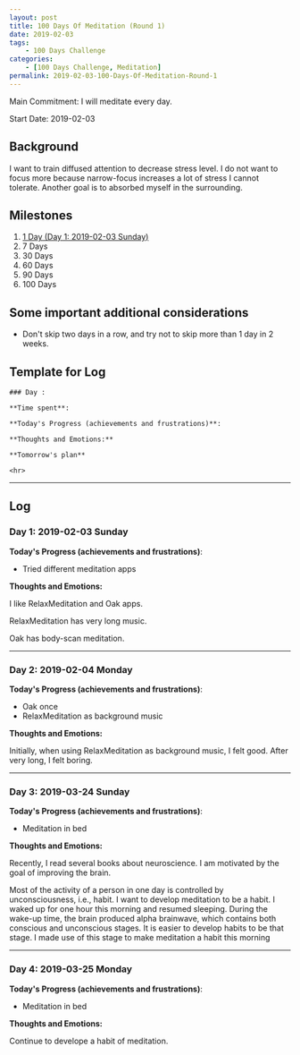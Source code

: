 ```yaml
---
layout: post
title: 100 Days Of Meditation (Round 1)
date: 2019-02-03
tags:
	- 100 Days Challenge
categories:
	- [100 Days Challenge, Meditation]
permalink: 2019-02-03-100-Days-Of-Meditation-Round-1
---
```

Main Commitment: I will meditate every day.

Start Date: 2019-02-03

<!-- more -->

## Background

I want to train diffused attention to decrease stress level. I do not want to focus more because narrow-focus increases a lot of stress I cannot tolerate. Another goal is to absorbed myself in the surrounding.

## Milestones

1. [1 Day (Day 1: 2019-02-03 Sunday)](#Day-1-2019-02-03-Sunday)
2. 7 Days
3. 30 Days
4. 60 Days
5. 90 Days
6. 100 Days

## Some important additional considerations

* Don't skip two days in a row, and try not to skip more than 1 day in 2 weeks.

## Template for Log

```
### Day :

**Time spent**:

**Today's Progress (achievements and frustrations)**:

**Thoughts and Emotions:**

**Tomorrow's plan**

<hr>
```

<hr>

## Log

### Day 1: 2019-02-03 Sunday

**Today's Progress (achievements and frustrations)**:

* Tried different meditation apps

**Thoughts and Emotions:**

I like RelaxMeditation and Oak apps.

RelaxMeditation has very long music.

Oak has body-scan meditation.

<hr>

### Day 2: 2019-02-04 Monday

**Today's Progress (achievements and frustrations)**:

* Oak once
* RelaxMeditation as background music

**Thoughts and Emotions:**

Initially, when using RelaxMeditation as background music, I felt good. After very long, I felt boring.

<hr>

### Day 3: 2019-03-24 Sunday

**Today's Progress (achievements and frustrations)**:

* Meditation in bed

**Thoughts and Emotions:**

Recently, I read several books about neuroscience. I am motivated by the goal of improving the brain.

Most of the activity of a person in one day is controlled by unconsciousness, i.e., habit. I want to develop meditation to be a habit. I waked up for one hour this morning and resumed sleeping. During the wake-up time, the brain produced alpha brainwave, which contains both conscious and unconscious stages. It is easier to develop habits to be that stage. I made use of this stage to make meditation a habit this morning

<hr>

### Day 4: 2019-03-25 Monday

**Today's Progress (achievements and frustrations)**:

* Meditation in bed

**Thoughts and Emotions:**

Continue to develope a habit of meditation.


